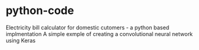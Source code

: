 # python-code
Electricity bill calculator for domestic cutomers - a python based implmentation
A simple exmple of creating a convolutional neural network using Keras 
